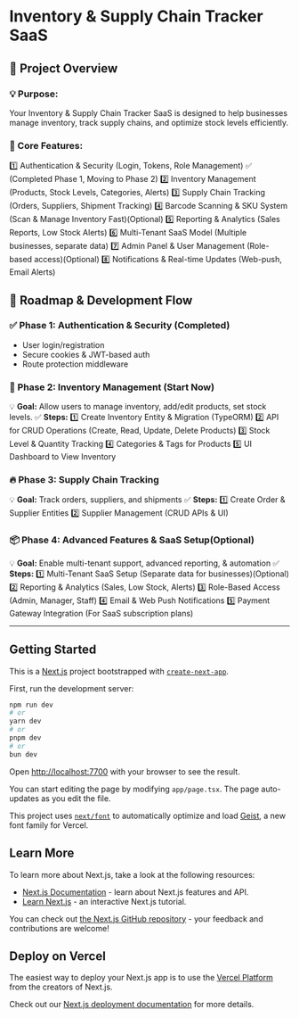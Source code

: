 # Inventory & Supply Chain Tracker SaaS

## 📌 Project Overview

### 💡 Purpose:
Your Inventory & Supply Chain Tracker SaaS is designed to help businesses manage inventory, track supply chains, and optimize stock levels efficiently.

### 🚀 Core Features:
1️⃣ Authentication & Security (Login, Tokens, Role Management) ✅ (Completed Phase 1, Moving to Phase 2)
2️⃣ Inventory Management (Products, Stock Levels, Categories, Alerts)
3️⃣ Supply Chain Tracking (Orders, Suppliers, Shipment Tracking)
4️⃣ Barcode Scanning & SKU System (Scan & Manage Inventory Fast)(Optional)
5️⃣ Reporting & Analytics (Sales Reports, Low Stock Alerts)
6️⃣ Multi-Tenant SaaS Model (Multiple businesses, separate data)
7️⃣ Admin Panel & User Management (Role-based access)(Optional)
8️⃣ Notifications & Real-time Updates (Web-push, Email Alerts)


## 📌 Roadmap & Development Flow

### ✅ Phase 1: Authentication & Security (Completed)
- User login/registration
- Secure cookies & JWT-based auth
- Route protection middleware

### 🚀 Phase 2: Inventory Management (Start Now)
💡 **Goal:** Allow users to manage inventory, add/edit products, set stock levels.
✅ **Steps:**
1️⃣ Create Inventory Entity & Migration (TypeORM)
2️⃣ API for CRUD Operations (Create, Read, Update, Delete Products)
3️⃣ Stock Level & Quantity Tracking
4️⃣ Categories & Tags for Products
5️⃣ UI Dashboard to View Inventory

### 🔥 Phase 3: Supply Chain Tracking
💡 **Goal:** Track orders, suppliers, and shipments
✅ **Steps:**
1️⃣ Create Order & Supplier Entities
2️⃣ Supplier Management (CRUD APIs & UI)


### 📦 Phase 4: Advanced Features & SaaS Setup(Optional)
💡 **Goal:** Enable multi-tenant support, advanced reporting, & automation
✅ **Steps:**
1️⃣ Multi-Tenant SaaS Setup (Separate data for businesses)(Optional)
2️⃣ Reporting & Analytics (Sales, Low Stock, Alerts)
3️⃣ Role-Based Access (Admin, Manager, Staff)
4️⃣ Email & Web Push Notifications
5️⃣ Payment Gateway Integration (For SaaS subscription plans)


---

## Getting Started

This is a [Next.js](https://nextjs.org) project bootstrapped with [`create-next-app`](https://nextjs.org/docs/app/api-reference/cli/create-next-app).

First, run the development server:

```bash
npm run dev
# or
yarn dev
# or
pnpm dev
# or
bun dev
```

Open [http://localhost:7700](http://localhost:7700) with your browser to see the result.

You can start editing the page by modifying `app/page.tsx`. The page auto-updates as you edit the file.

This project uses [`next/font`](https://nextjs.org/docs/app/building-your-application/optimizing/fonts) to automatically optimize and load [Geist](https://vercel.com/font), a new font family for Vercel.

## Learn More

To learn more about Next.js, take a look at the following resources:

- [Next.js Documentation](https://nextjs.org/docs) - learn about Next.js features and API.
- [Learn Next.js](https://nextjs.org/learn) - an interactive Next.js tutorial.

You can check out [the Next.js GitHub repository](https://github.com/vercel/next.js) - your feedback and contributions are welcome!

## Deploy on Vercel

The easiest way to deploy your Next.js app is to use the [Vercel Platform](https://vercel.com/new?utm_medium=default-template&filter=next.js&utm_source=create-next-app&utm_campaign=create-next-app-readme) from the creators of Next.js.

Check out our [Next.js deployment documentation](https://nextjs.org/docs/app/building-your-application/deploying) for more details.
